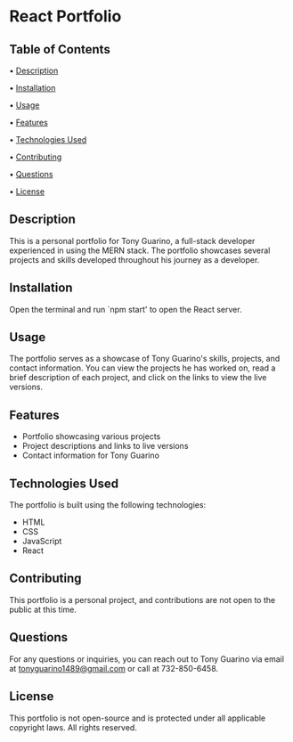 # React Portfolio

## Table of Contents

 • [Description](#description)

 • [Installation](#installation)

 • [Usage](#usage)

 • [Features](#features)

 • [Technologies Used](#technologies-used)

 • [Contributing](#contributing)

 • [Questions](#questions)

 • [License](#license)

## Description

This is a personal portfolio for Tony Guarino, a full-stack developer experienced in using the MERN stack. The portfolio showcases several projects and skills developed throughout his journey as a developer.

## Installation

Open the terminal and run `npm start' to open the React server.

## Usage

The portfolio serves as a showcase of Tony Guarino's skills, projects, and contact information. You can view the projects he has worked on, read a brief description of each project, and click on the links to view the live versions.

## Features

+ Portfolio showcasing various projects
+ Project descriptions and links to live versions
+ Contact information for Tony Guarino

## Technologies Used

The portfolio is built using the following technologies:

+ HTML
+ CSS
+ JavaScript
+ React

## Contributing

This portfolio is a personal project, and contributions are not open to the public at this time.

## Questions

For any questions or inquiries, you can reach out to Tony Guarino via email at tonyguarino1489@gmail.com or call at 732-850-6458.

## License

This portfolio is not open-source and is protected under all applicable copyright laws. All rights reserved.
